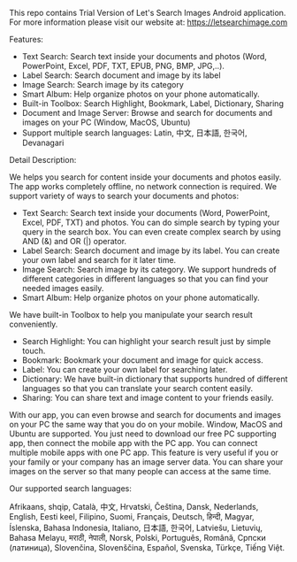 This repo contains Trial Version of Let's Search Images Android application. For more information please visit our website at: https://letsearchimage.com


Features:

- Text Search: Search text inside your documents and photos (Word, PowerPoint, Excel, PDF, TXT, EPUB, PNG, BMP, JPG,..). 
- Label Search: Search document and image by its label
- Image Search: Search image by its category
- Smart Album: Help organize photos on your phone automatically.
- Built-in Toolbox: Search Highlight, Bookmark, Label, Dictionary, Sharing
- Document and Image Server: Browse and search for documents and images on your PC (Window, MacOS, Ubuntu)
- Support multiple search languages: Latin, 中文, 日本語, 한국어, Devanagari


Detail Description:

We helps you search for content inside your documents and photos easily. The app works completely offline, no network connection is required. We support variety of ways to search your documents and photos:

- Text Search: Search text inside your documents (Word, PowerPoint, Excel, PDF, TXT) and photos. You can do simple search by typing your query in the search box. You can even create complex search by using AND (&) and OR (|) operator.
- Label Search: Search document and image by its label. You can create your own  label and search for it later time.
- Image Search: Search image by its category. We support hundreds of different categories in different languages so that you can find your needed images easily.
- Smart Album: Help organize photos on your phone automatically.

We have built-in Toolbox to help you manipulate your search result conveniently.

- Search Highlight: You can highlight your search result just by simple touch.
- Bookmark: Bookmark your document and image for quick access.
- Label: You can create your own label for searching later.
- Dictionary: We have built-in dictionary that supports hundred of different languages so that you can translate your search content easily.
- Sharing: You can share text and image content to your friends easily.

With our app, you can even browse and search for documents and images on your PC the same way that you do on your mobile. Window, MacOS and Ubuntu are supported. You just need to download our free PC supporting app, then connect the mobile app with the PC app. You can connect multiple mobile apps with one PC app. This feature is very useful if you or your family or your company has an image server data. You can share your images on the server so that many people can access at the same time.

Our supported search languages:

Afrikaans, shqip, Català, 中文, Hrvatski, Čeština, Dansk, Nederlands, English, Eesti keel, Filipino, Suomi, Français, Deutsch, हिन्दी, Magyar, Íslenska, Bahasa Indonesia, Italiano, 日本語, 한국어, Latviešu, Lietuvių, Bahasa Melayu, मराठी, नेपाली, Norsk, Polski, Português, Română, Српски (латиница), Slovenčina, Slovenščina, Español, Svenska, Türkçe, Tiếng Việt.
